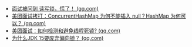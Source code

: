 * [面试被问到 读写锁，慌了！ (qq.com)](https://mp.weixin.qq.com/s/_aDNgcS-7sEe8C0BRvBdgQ)
* [美团面试拷打：ConcurrentHashMap 为何不能插入 null？HashMap 为何可以？ (qq.com)](https://mp.weixin.qq.com/s/uvQsQ0ZbcBn05WShPBjU5Q)
* [美团面试：如何检测和避免线程死锁? (qq.com)](https://mp.weixin.qq.com/s/RTSPH23dTvLA3hOBT7CwtQ)
* [为什么JDK 15要废弃偏向锁？ (qq.com)](https://mp.weixin.qq.com/s/78f1__ZxHyNbvWZ1Hd61cA)
